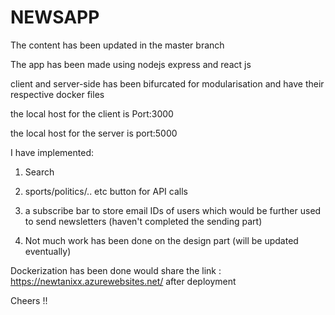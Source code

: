 # NEWSAPP

The content has been updated in the master branch 

The app has been made using nodejs express and react js

client and server-side has been bifurcated for modularisation
and have their respective docker files 

the local host for the client is Port:3000

the local host for the server is port:5000

I have implemented:

1. Search

2. sports/politics/.. etc button for API calls

3. a subscribe bar to store email IDs of users which would be further used to send newsletters (haven't completed the sending part)

4. Not much work has been done on the design part (will be updated eventually)

Dockerization has been done 
would share the link : https://newtanixx.azurewebsites.net/
after deployment


Cheers !!
